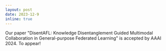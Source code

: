 ```yaml
---
layout: post
date: 2023-12-9
inline: true
---
```


Our paper "DisentAFL: Knowledge Disentanglement Guided Multimodal Collaboration in General-purpose Federated Learning" is accepted by AAAI 2024. To appear!
